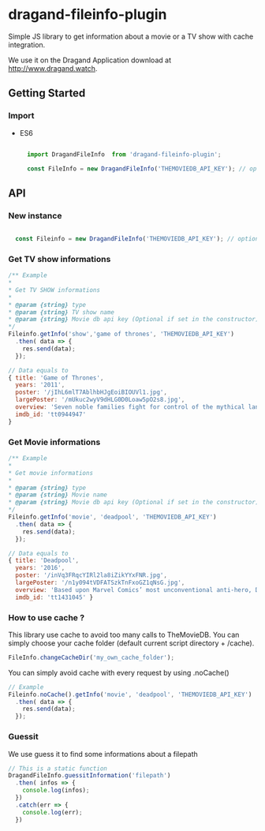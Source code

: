 # dragand-fileinfo-plugin
Simple JS library to get information about a movie or a TV show with cache integration.

We use it on the Dragand Application download at http://www.dragand.watch.

## Getting Started

### Import
  - ES6

    ```javascript

      import DragandFileInfo  from 'dragand-fileinfo-plugin';

      const FileInfo = new DragandFileInfo('THEMOVIEDB_API_KEY'); // optional

    ```

## API

### New instance
```javascript

  const Fileinfo = new DragandFileInfo('THEMOVIEDB_API_KEY'); // optional

```

### Get TV show informations
```javascript
/** Example
*
* Get TV SHOW informations
*
* @param {string} type
* @param {string} TV show name
* @param {string} Movie db api key (Optional if set in the constructor)
*/
Fileinfo.getInfo('show','game of thrones', 'THEMOVIEDB_API_KEY')
  .then( data => {
    res.send(data);
  });

// Data equals to
{ title: 'Game of Thrones',
  years: '2011',
  poster: '/jIhL6mlT7AblhbHJgEoiBIOUVl1.jpg',
  largePoster: '/mUkuc2wyV9dHLG0D0Loaw5pO2s8.jpg',
  overview: 'Seven noble families fight for control of the mythical land of Westeros. Friction between the houses leads to full-scale war. All while a very ancient evil awakens in the farthest north. Amidst the war, a neglected military order of misfits, the Night\'s Watch, is all that stands between the realms of men and icy horrors beyond.\n\n',
  imdb_id: 'tt0944947'
}
```

### Get Movie informations
```javascript
/** Example
*
* Get movie informations
*
* @param {string} type
* @param {string} Movie name
* @param {string} Movie db api key (Optional if set in the constructor)
*/
Fileinfo.getInfo('movie', 'deadpool', 'THEMOVIEDB_API_KEY')
  .then( data => {
    res.send(data);
  });

// Data equals to
{ title: 'Deadpool',
  years: '2016',
  poster: '/inVq3FRqcYIRl2la8iZikYYxFNR.jpg',
  largePoster: '/n1y094tVDFATSzkTnFxoGZ1qNsG.jpg',
  overview: 'Based upon Marvel Comics’ most unconventional anti-hero, DEADPOOL tells the origin story of former Special Forces operative turned mercenary Wade Wilson, who after being subjected to a rogue experiment that leaves him with accelerated healing powers, adopts the alter ego Deadpool. Armed with his new abilities and a dark, twisted sense of humor, Deadpool hunts down the man who nearly destroyed his life.',
  imdb_id: 'tt1431045' }
```

### How to use cache ?

This library use cache to avoid too many calls to TheMovieDB.
You can simply choose your cache folder (default current script directory + /cache).

```javascript
FileInfo.changeCacheDir('my_own_cache_folder');
```

You can simply avoid cache with every request by using .noCache()

```javascript
// Example
Fileinfo.noCache().getInfo('movie', 'deadpool', 'THEMOVIEDB_API_KEY')
  .then( data => {
    res.send(data);
  });
```


### Guessit

We use guess it to find some informations about a filepath
```javascript
// This is a static function
DragandFileInfo.guessitInformation('filepath')
  .then( infos => {
    console.log(infos);
  })
  .catch(err => {
    console.log(err);
  })

```
